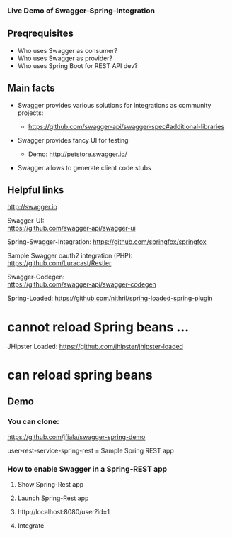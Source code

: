
### Live Demo of Swagger-Spring-Integration

## Preqrequisites
   * Who uses Swagger as consumer?
   * Who uses Swagger as provider?
   * Who uses Spring Boot for REST API dev?

## Main facts
   * Swagger provides various solutions for integrations as community projects:
   	  * https://github.com/swagger-api/swagger-spec#additional-libraries
   	  
   * Swagger provides fancy UI for testing
      * Demo: http://petstore.swagger.io/
   
   * Swagger allows to generate client code stubs
      
   
## Helpful links
http://swagger.io

Swagger-UI:   
https://github.com/swagger-api/swagger-ui

Spring-Swagger-Integration:
https://github.com/springfox/springfox

Sample Swagger oauth2 integration (PHP):
https://github.com/Luracast/Restler

Swagger-Codegen:   
https://github.com/swagger-api/swagger-codegen

Spring-Loaded:
https://github.com/nithril/spring-loaded-spring-plugin
# cannot reload Spring beans ...

JHipster Loaded:
https://github.com/jhipster/jhipster-loaded
# can reload spring beans

## Demo 

### You can clone:
https://github.com/jfiala/swagger-spring-demo

user-rest-service-spring-rest = Sample Spring REST app



### How to enable Swagger in a Spring-REST app 

1. Show Spring-Rest app
2. Launch Spring-Rest app
3. http://localhost:8080/user?id=1

4. Integrate  


### 










